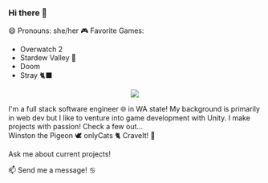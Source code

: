 ### Hi there 👋 
 😄 Pronouns: she/her
 🎮 Favorite Games:
  * Overwatch 2
  * Stardew Valley :seedling:
  * Doom
  * Stray :black_cat:

<p align="center">
  <a href="https://skillicons.dev">
    <img src="https://skillicons.dev/icons?i=git,github,js,cs,aws,blender,bootstrap,css,sass,html,discord,express,figma,flask,gradle,instagram,linkedin,mysql,nodejs,ps,powershell,py,unity&perline=6" />
  </a>
</p>


I'm a full stack software engineer :globe_with_meridians: in WA state! 
My background is primarily in web dev but I like to venture into game development with Unity. 
I make projects with passion! Check a few out...
<br>
Winston the Pigeon :dove:
onlyCats :cat2:
CraveIt! 	:watermelon:

Ask me about current projects! 
 
📫 Send me a message! 	:cancer:
